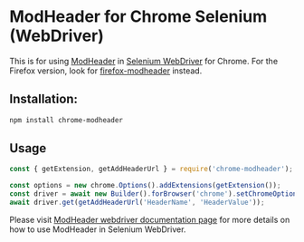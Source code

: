 # ModHeader for Chrome Selenium (WebDriver)

This is for using [ModHeader](https://modheader.com/) in [Selenium WebDriver](https://www.seleniumhq.org/) for Chrome. For the Firefox version, look for [firefox-modheader](https://www.npmjs.com/package/firefox-modheader) instead.

## Installation:

```bash
npm install chrome-modheader
```

## Usage

```javascript
const { getExtension, getAddHeaderUrl } = require('chrome-modheader');

const options = new chrome.Options().addExtensions(getExtension());
const driver = await new Builder().forBrowser('chrome').setChromeOptions(options).build();
await driver.get(getAddHeaderUrl('HeaderName', 'HeaderValue'));
```

Please visit [ModHeader webdriver documentation page](https://docs.modheader.com/advanced/selenium-webdriver) for
more details on how to use ModHeader in Selenium WebDriver.
